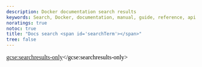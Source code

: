 ```yaml
---
description: Docker documentation search results
keywords: Search, Docker, documentation, manual, guide, reference, api
noratings: true
notoc: true
title: "Docs search <span id='searchTerm'></span>"
tree: false
---
```


<style type='text/css'>
#my-cse1 { all: initial !important; all: default !important; }
#my-cse1 table, #my-cse1 table tr, #my-cse1 table tr th, #my-cse1 table tr td, .gs-bidi-start-align { border: 0px !important; padding: 0px !important; line-height: initial !important; margin: 0px !important; }
.gs-snippet { margin-top: 0px !important; margin-bottom: 0px !important; padding: 0px !important; color: #999}
.gs-webResult .gs-result .gs-no-results-result { padding: 10px !important; }
.gs-per-result-labels { display: none !important; }
.gsc-url-top, .gsc-thumbnail-inside, .gs-spelling { padding: 0px !important; }
.gcsc-branding { padding-right: 0px !important; }
.gsc-tabHeader.gsc-tabhActive, .gsc-tabsArea { border-color: #CCC !important; }
.gcs-input, #gsc-i-id1 { padding: 5px 5px 5px 5px !important; }
#gscb_a, .gscb_a { padding: 3px 0px 0px 0px !important;}
.gsc-control-cse, .gsc-control-cse-en { padding: 0px !important; }
.gsc-result-info { padding-bottom: 0px !important; }
</style>

<div id="glossaryMatch"></div>

<div id="my-cse1">
<script>
  (function() {
    var cx = '005610573923180467403:iwlnuvjqpv4';
    var gcse = document.createElement('script');
    gcse.type = 'text/javascript';
    gcse.async = true;
    gcse.src = 'https://cse.google.com/cse.js?cx=' + cx;
    var s = document.getElementsByTagName('script')[0];
    s.parentNode.insertBefore(gcse, s);
  })();
</script>

<gcse:searchresults-only></gcse:searchresults-only>
</div>

<script defer>
setTimeout(function(){
  $(document).ready(function() {
    if (decodeURI(queryString().q) != "undefined" && decodeURI(queryString().q) && decodeURI(queryString().q).length > 0) {
      $("#st-search-input").val(decodeURI(queryString().q));
      $("#searchTerm").html("results for: " + decodeURI(queryString().q))
    }
  });
}, 1);
</script>
